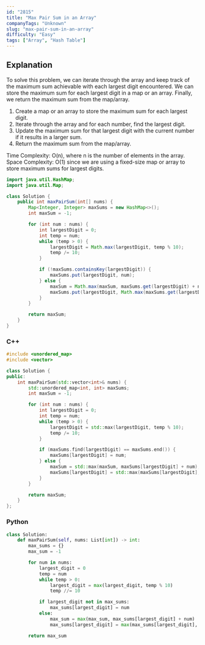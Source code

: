 ```yaml
---
id: "2815"
title: "Max Pair Sum in an Array"
companyTags: "Unknown"
slug: "max-pair-sum-in-an-array"
difficulty: "Easy"
tags: ["Array", "Hash Table"]
---
```


## Explanation
To solve this problem, we can iterate through the array and keep track of the maximum sum achievable with each largest digit encountered. We can store the maximum sum for each largest digit in a map or an array. Finally, we return the maximum sum from the map/array.

1. Create a map or an array to store the maximum sum for each largest digit.
2. Iterate through the array and for each number, find the largest digit.
3. Update the maximum sum for that largest digit with the current number if it results in a larger sum.
4. Return the maximum sum from the map/array.

Time Complexity: O(n), where n is the number of elements in the array.
Space Complexity: O(1) since we are using a fixed-size map or array to store maximum sums for largest digits.
```java
import java.util.HashMap;
import java.util.Map;

class Solution {
    public int maxPairSum(int[] nums) {
        Map<Integer, Integer> maxSums = new HashMap<>();
        int maxSum = -1;

        for (int num : nums) {
            int largestDigit = 0;
            int temp = num;
            while (temp > 0) {
                largestDigit = Math.max(largestDigit, temp % 10);
                temp /= 10;
            }

            if (!maxSums.containsKey(largestDigit)) {
                maxSums.put(largestDigit, num);
            } else {
                maxSum = Math.max(maxSum, maxSums.get(largestDigit) + num);
                maxSums.put(largestDigit, Math.max(maxSums.get(largestDigit), num));
            }
        }

        return maxSum;
    }
}
```

### C++
```cpp
#include <unordered_map>
#include <vector>

class Solution {
public:
    int maxPairSum(std::vector<int>& nums) {
        std::unordered_map<int, int> maxSums;
        int maxSum = -1;

        for (int num : nums) {
            int largestDigit = 0;
            int temp = num;
            while (temp > 0) {
                largestDigit = std::max(largestDigit, temp % 10);
                temp /= 10;
            }

            if (maxSums.find(largestDigit) == maxSums.end()) {
                maxSums[largestDigit] = num;
            } else {
                maxSum = std::max(maxSum, maxSums[largestDigit] + num);
                maxSums[largestDigit] = std::max(maxSums[largestDigit], num);
            }
        }

        return maxSum;
    }
};
```

### Python
```python
class Solution:
    def maxPairSum(self, nums: List[int]) -> int:
        max_sums = {}
        max_sum = -1

        for num in nums:
            largest_digit = 0
            temp = num
            while temp > 0:
                largest_digit = max(largest_digit, temp % 10)
                temp //= 10

            if largest_digit not in max_sums:
                max_sums[largest_digit] = num
            else:
                max_sum = max(max_sum, max_sums[largest_digit] + num)
                max_sums[largest_digit] = max(max_sums[largest_digit], num)

        return max_sum
```